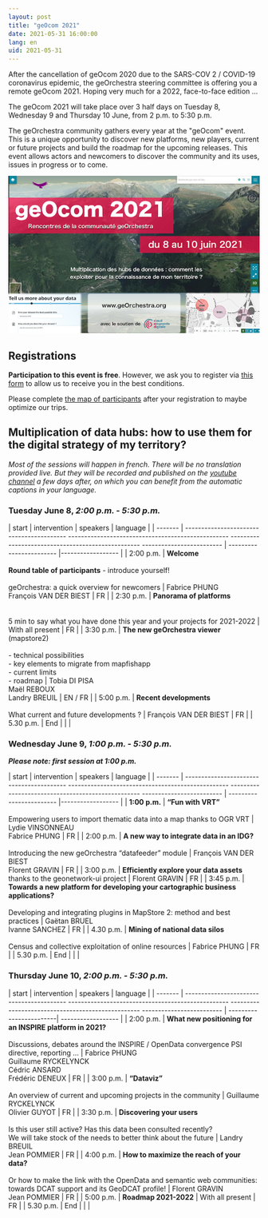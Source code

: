 ```yaml
---
layout: post
title: "geOcom 2021"
date: 2021-05-31 16:00:00
lang: en
uid: 2021-05-31
---
```


After the cancellation of geOcom 2020 due to the SARS-COV 2 / COVID-19 coronavirus epidemic, the geOrchestra steering committee is offering you a remote geOcom 2021. Hoping very much for a 2022, face-to-face edition ...

The geOcom 2021 will take place over 3 half days on Tuesday 8, Wednesday 9 and Thursday 10 June, from 2 p.m. to 5:30 p.m.

The geOrchestra community gathers every year at the "geOcom" event. This is a unique opportunity to discover new platforms, new players, current or future projects and build the roadmap for the upcoming releases. This event allows actors and newcomers to discover the community and its uses, issues in progress or to come.

![affiche geOcom 2021](/public/geocom2021/geocom_2021.png)


<!--more-->


## Registrations

**Participation to this event is free**. However, we ask you to register via [this form](https://docs.google.com/forms/d/e/1FAIpQLScAAsDPO1iFJjNQYnHrcmCslFGE3_cy-sx7Y-5VdmAPxMOJqg/viewform?usp=sf_link) to allow us to receive you in the best conditions.

Please complete [the map of participants](http://umap.openstreetmap.fr/fr/map/participants-geocom-2021_603399) after your registration to maybe optimize our trips.


## Multiplication of data hubs: how to use them for the digital strategy of my territory?

_Most of the sessions will happen in french. There will be no translation provided live. But they will be recorded and published on the [youtube channel](https://www.youtube.com/channel/UC5GMhd360QgNhfN5D0wyWAg) a few days after, on which you can benefit from the automatic captions in your language._


### Tuesday June 8, _2:00 p.m. - 5:30 p.m._

| start | intervention | speakers | language |
| ------- | ----------------------------------------- -------------------------------------------------- -------------------------------------------------- ------------------------- | ------------------------ |------------------ |
| 2:00 p.m. | **Welcome** <br /> <br /> **Round table of participants** - introduce yourself! <br /> <br /> geOrchestra: a quick overview for newcomers | Fabrice PHUNG <br /> François VAN DER BIEST | FR |
| 2:30 p.m. | **Panorama of platforms** <br /> <br /> <br /> 5 min to say what you have done this year and your projects for 2021-2022 | With all present | FR |
| 3:30 p.m. | **The new geOrchestra viewer** <br /> (mapstore2) <br /> <br /> - technical possibilities <br /> - key elements to migrate from mapfishapp <br /> - current limits <br /> - roadmap | Tobia DI PISA <br /> Maël REBOUX <br />  Landry BREUIL | EN / FR |
| 5:00 p.m. | **Recent developments** <br /> <br /> What current and future developments ? | François VAN DER BIEST | FR |
| 5.30 p.m. | End | | |


### Wednesday June 9, _1:00 p.m. - 5:30 p.m._

_**Please note: first session at 1:00 p.m.**_

| start | intervention | speakers | language |
| ------- | ----------------------------------------- -------------------------------------------------- -------------------------------------------------- ------------------------- | ------------------------ |------------------ |
| **1:00 p.m.** | **“Fun with VRT”** <br /> <br /> Empowering users to import thematic data into a map thanks to OGR VRT | Lydie VINSONNEAU <br /> Fabrice PHUNG | FR |
| 2:00 p.m. | **A new way to integrate data in an IDG?** <br /> <br /> Introducing the new geOrchestra “datafeeder” module | François VAN DER BIEST <br />  Florent GRAVIN | FR |
| 3:00 p.m. | **Efficiently explore your data assets** <br /> thanks to the geonetwork-ui project | Florent GRAVIN | FR |
| 3:45 p.m. | **Towards a new platform for developing your cartographic business applications?** <br /> <br /> Developing and integrating plugins in MapStore 2: method and best practices | Gaëtan BRUEL <br /> Ivanne SANCHEZ | FR |
| 4.30 p.m. | **Mining of national data silos** <br /> <br /> Census and collective exploitation of online resources | Fabrice PHUNG | FR |
| 5.30 p.m. | End | | |


### Thursday June 10, _2:00 p.m. - 5:30 p.m._

| start | intervention | speakers | language |
| ------- | ----------------------------------------- -------------------------------------------------- -------------------------------------------------- ------------------------- | ------------------------| ------------------ |
| 2:00 p.m. | **What new positioning for an INSPIRE platform in 2021?** <br /> <br /> Discussions, debates around the INSPIRE / OpenData convergence PSI directive, reporting ... | Fabrice PHUNG <br /> Guillaume RYCKELYNCK <br />  Cédric ANSARD <br />  Frédéric DENEUX | FR |
| 3:00 p.m. | **“Dataviz”** <br /> <br /> An overview of current and upcoming projects in the community | Guillaume RYCKELYNCK <br /> Olivier GUYOT | FR |
| 3:30 p.m. | **Discovering your users** <br /> <br /> Is this user still active? Has this data been consulted recently? <br /> We will take stock of the needs to better think about the future | Landry BREUIL <br /> Jean POMMIER | FR |
| 4:00 p.m. | **How to maximize the reach of your data?** <br /> <br /> Or how to make the link with the OpenData and semantic web communities: towards DCAT support and its GeoDCAT profile! | Florent GRAVIN <br /> Jean POMMIER | FR |
| 5:00 p.m. | **Roadmap 2021-2022** | With all present | FR |
| 5.30 p.m. | End | | |
